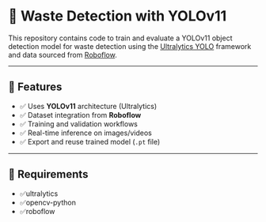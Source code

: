 # 🧠 Waste Detection with YOLOv11

This repository contains code to train and evaluate a YOLOv11 object detection model for waste detection using the [Ultralytics YOLO](https://github.com/ultralytics/ultralytics) framework and data sourced from [Roboflow](https://roboflow.com/).

---

## 📌 Features
- ✅ Uses **YOLOv11** architecture (Ultralytics)
- ✅ Dataset integration from **Roboflow**
- ✅ Training and validation workflows
- ✅ Real-time inference on images/videos
- ✅ Export and reuse trained model (`.pt` file)

---

## 📌 Requirements
- ✅ultralytics
- ✅opencv-python
- ✅roboflow

